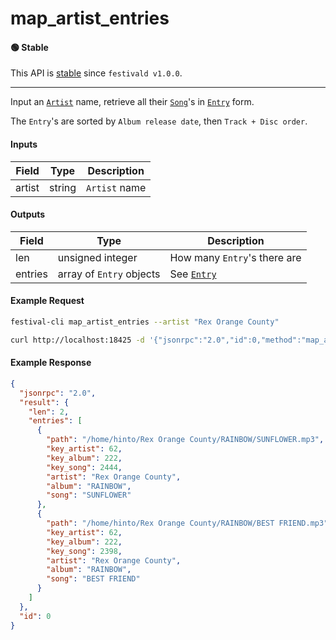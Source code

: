 # map_artist_entries

#### 🟢 Stable
This API is [stable](/api-stability/marker.md) since `festivald v1.0.0`.

---

Input an [`Artist`](/common-objects/artist.md) name, retrieve all their [`Song`](/common-objects/song.md)'s in [`Entry`](/common-objects/entry.md) form.

The `Entry`'s are sorted by `Album release date`, then `Track + Disc order`.

#### Inputs

| Field  | Type   | Description |
|--------|--------|-------------|
| artist | string | `Artist` name

#### Outputs

| Field   | Type                     | Description |
|---------|--------------------------|-------------|
| len     | unsigned integer         | How many `Entry`'s there are
| entries | array of `Entry` objects | See [`Entry`](/common-objects/entry.md)

#### Example Request
```bash
festival-cli map_artist_entries --artist "Rex Orange County"
```
```bash
curl http://localhost:18425 -d '{"jsonrpc":"2.0","id":0,"method":"map_artist_entries","params":{"artist":"Rex Orange County"}}'
```

#### Example Response
```json
{
  "jsonrpc": "2.0",
  "result": {
    "len": 2,
    "entries": [
      {
        "path": "/home/hinto/Rex Orange County/RAINBOW/SUNFLOWER.mp3",
        "key_artist": 62,
        "key_album": 222,
        "key_song": 2444,
        "artist": "Rex Orange County",
        "album": "RAINBOW",
        "song": "SUNFLOWER"
      },
      {
        "path": "/home/hinto/Rex Orange County/RAINBOW/BEST FRIEND.mp3",
        "key_artist": 62,
        "key_album": 222,
        "key_song": 2398,
        "artist": "Rex Orange County",
        "album": "RAINBOW",
        "song": "BEST FRIEND"
      }
    ]
  },
  "id": 0
}
```
